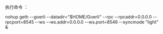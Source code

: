

执行命令 ：


nohup geth --goerli --datadir="$HOME/Goerli" --rpc --rpcaddr=0.0.0.0 --rpcport=8545 --ws --ws.addr=0.0.0.0  --ws.port=8546  --syncmode "light" &  
